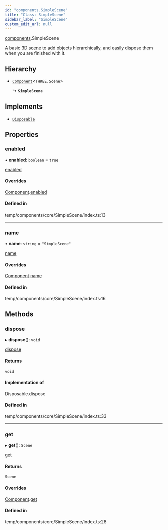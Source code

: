 ```yaml
---
id: "components.SimpleScene"
title: "Class: SimpleScene"
sidebar_label: "SimpleScene"
custom_edit_url: null
---
```


[components](../modules/components.md).SimpleScene

A basic 3D [scene](https://threejs.org/docs/#api/en/scenes/Scene) to add
objects hierarchically, and easily dispose them when you are finished with it.

## Hierarchy

- [`Component`](components.Component.md)<`THREE.Scene`\>

  ↳ **`SimpleScene`**

## Implements

- [`Disposable`](../interfaces/components.Disposable.md)

## Properties

### enabled

• **enabled**: `boolean` = `true`

[enabled](components.Component.md#enabled)

#### Overrides

[Component](components.Component.md).[enabled](components.Component.md#enabled)

#### Defined in

temp/components/core/SimpleScene/index.ts:13

___

### name

• **name**: `string` = `"SimpleScene"`

[name](components.Component.md#name)

#### Overrides

[Component](components.Component.md).[name](components.Component.md#name)

#### Defined in

temp/components/core/SimpleScene/index.ts:16

## Methods

### dispose

▸ **dispose**(): `void`

[dispose](../interfaces/components.Disposable.md#dispose)

#### Returns

`void`

#### Implementation of

Disposable.dispose

#### Defined in

temp/components/core/SimpleScene/index.ts:33

___

### get

▸ **get**(): `Scene`

[get](components.Component.md#get)

#### Returns

`Scene`

#### Overrides

[Component](components.Component.md).[get](components.Component.md#get)

#### Defined in

temp/components/core/SimpleScene/index.ts:28
